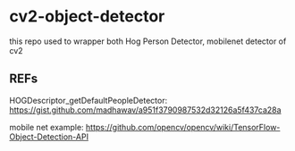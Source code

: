 # cv2-object-detector
this repo used to wrapper both Hog Person Detector, mobilenet detector of cv2


## REFs
HOGDescriptor_getDefaultPeopleDetector: https://gist.github.com/madhawav/a951f3790987532d32126a5f437ca28a

mobile net example:
https://github.com/opencv/opencv/wiki/TensorFlow-Object-Detection-API